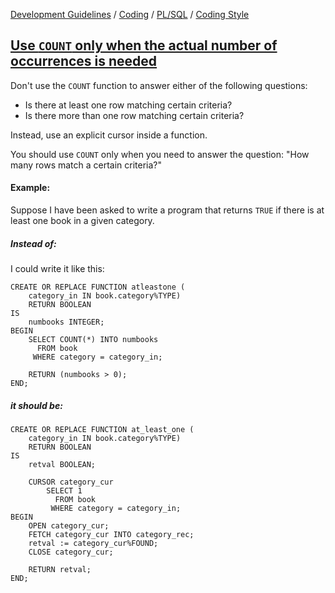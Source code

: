 [Development Guidelines](../../../../README.md) / [Coding](../../../../README.md#coding) / [PL/SQL](../../../../README.md#coding_pl_sql) / [Coding Style](../../../../doc/coding/pl_sql/coding_style.md)

## [Use `COUNT` only when the actual number of occurrences is needed](../../../../doc/coding/pl_sql/coding_style.md#CountOnly)

Don't use the `COUNT` function to answer either of the following questions:

- Is there at least one row matching certain criteria?
- Is there more than one row matching certain criteria?

Instead, use an explicit cursor inside a function. 

You should use `COUNT` only when you need to answer the question: "How many rows match a certain criteria?"

#### Example:

Suppose I have been asked to write a program that returns `TRUE` if there is at least
one book in a given category. 

##### Instead of:

I could write it like this:

```PLSQL
CREATE OR REPLACE FUNCTION atleastone (
    category_in IN book.category%TYPE)
    RETURN BOOLEAN
IS
    numbooks INTEGER;
BEGIN
    SELECT COUNT(*) INTO numbooks
      FROM book
     WHERE category = category_in;
    
    RETURN (numbooks > 0);
END;
```

##### it should be:

```PLSQL
CREATE OR REPLACE FUNCTION at_least_one (
    category_in IN book.category%TYPE)
    RETURN BOOLEAN
IS
    retval BOOLEAN;

    CURSOR category_cur
        SELECT 1
          FROM book
         WHERE category = category_in;
BEGIN
    OPEN category_cur;
    FETCH category_cur INTO category_rec;
    retval := category_cur%FOUND;
    CLOSE category_cur;

    RETURN retval;
END;
```

